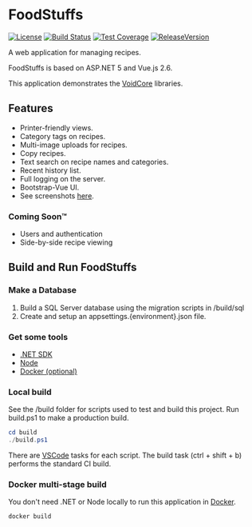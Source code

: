 # FoodStuffs

[![License](https://img.shields.io/github/license/void-type/FoodStuffs.svg)](https://github.com/void-type/FoodStuffs/blob/master/LICENSE.txt)
[![Build Status](https://img.shields.io/azure-devops/build/void-type/FoodStuffs/4.svg)](https://dev.azure.com/void-type/FoodStuffs/_build/latest?definitionId=4&branchName=master)
[![Test Coverage](https://img.shields.io/azure-devops/coverage/void-type/FoodStuffs/4.svg)](https://dev.azure.com/void-type/FoodStuffs/_build/latest?definitionId=4&branchName=master)
[![ReleaseVersion](https://img.shields.io/github/release/void-type/FoodStuffs.svg)](https://github.com/void-type/FoodStuffs/releases)

A web application for managing recipes.

FoodStuffs is based on ASP.NET 5 and Vue.js 2.6.

This application demonstrates the [VoidCore](https://github.com/void-type/VoidCore) libraries.

## Features

* Printer-friendly views.
* Category tags on recipes.
* Multi-image uploads for recipes.
* Copy recipes.
* Text search on recipe names and categories.
* Recent history list.
* Full logging on the server.
* Bootstrap-Vue UI.
* See screenshots [here](docs/screenshots.md).

### Coming Soon™

* Users and authentication
* Side-by-side recipe viewing

## Build and Run FoodStuffs

### Make a Database

1. Build a SQL Server database using the migration scripts in /build/sql
2. Create and setup an appsettings.{environment}.json file.

### Get some tools

* [.NET SDK](https://www.microsoft.com/net/download)
* [Node](https://nodejs.org/en/)
* [Docker (optional)](https://docker.com)

### Local build

See the /build folder for scripts used to test and build this project. Run build.ps1 to make a production build.

```powershell
cd build
./build.ps1
```

There are [VSCode](https://code.visualstudio.com/) tasks for each script. The build task (ctrl + shift + b) performs the standard CI build.

### Docker multi-stage build

You don't need .NET or Node locally to run this application in [Docker](https://www.docker.com/).

```powershell
docker build
```
